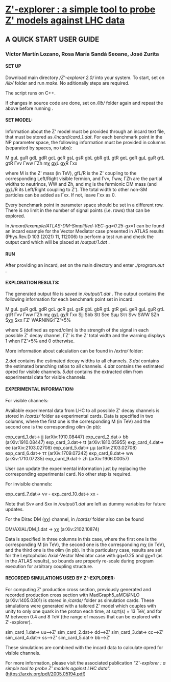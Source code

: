 # <a href="https://arxiv.org/pdf/2005.05194.pdf" target=newwindow >Z'-explorer : a simple tool to probe Z' models against LHC data</a>

## A QUICK START USER GUIDE


### Víctor Martín Lozano, Rosa María Sandá Seoane, José Zurita 


#### SET UP



Download main directory */Z'-explorer 2.0/* into your system. To start, set on */lib/* folder and run *make*. No aditionally steps are required. 

The script runs on C++.

If changes in source code are done, set on */lib/* folder again and repeat the above before running .





#### SET MODEL:


Information about the Z' model must be provided through an incard text file, that must be stored as */incard/card_1.dat*. For each benchmark point in the NP parameter space, the following information must be provided in columns (separated by spaces, no tabs):


M  guL guR  gdL  gdR  gcL  gcR  gsL  gsR  gbL  gbR  gtL  gtR  geL  geR  gμL  gμR  gτL  gτR  Γνν  Γww  ΓZh mχ gχL gχR Γxx


where M is the Z' mass (in TeV), gfL/R is the Z' coupling to the corresponding Left/Right visible fermion, and Γνν, Γww, ΓZh are the partial widths to neutrinos, WW and Zh, and mχ is the fermionic DM mass (and gχL/R its Left/Right coupling to Z'). The total width to other non-SM particles can be added as Γxx.  If not, leave Γxx as 0.

Every benchmark point in parameter space should be set in a different row. There is no limit in the number of signal points (i.e. rows) that can be explored.


In */incard/example/ATLAS-DM-Simplified-VEC-gq=0.25-gx=1* can be found an incard example for the Vector Mediator case presented in ATLAS results (Phys.Rev.D 103 (2021) 11, 112006) to perform a test run and check the output card which will be placed at */output/1.dat* .







#### RUN



After providing an incard, set on the main directory and enter *./program.out* .






#### EXPLORATION RESULTS:



The generated output file is saved in */output/1.dat* . The output contains the following information for each benchmark point set in incard:
 

M  guL guR  gdL  gdR  gcL  gcR  gsL  gsR  gbL  gbR  gtL  gtR  geL  geR  gμL  gμR  gτL  gτR  Γνν  Γww  ΓZh mχ gχL gχR Γxx  Sjj  Sbb  Stt  See  Sμμ  Sττ  Sνν  SWW  SZh  Sχχ Sxx   ΓZ'   WARNING:ΓZ'>5%


where S (defined as σpred/σlim) is the strength of the signal in each possible Z' decay channel, ΓZ' is the Z' total width and the warning displays 1 when ΓZ'>5% and 0 otherwise. 


More information about calculation can be found in */extra/* folder:

*2.dat* contains the estimated decay widths to all channels. 
*3.dat* contains the estimated branching ratios to all channels.
*4.dat* contains the estimated σpred for visible channels.
*5.dat* contains the extracted σlim from experimental data for visible channels.





#### EXPERIMENTAL INFORMATION:


For visible channels:

Available experimental data from LHC to all possible Z' decay channels is stored in  */cards/* folder as experimental cards. Data is specified in two columns, where the first one is the corresponding M (in TeV) and the second one is the corresponding σlim (in pb): 


exp_card_1.dat-> jj (arXiv:1910.08447)
exp_card_2.dat-> bb (arXiv:1910.08447)
exp_card_3.dat-> tt (arXiv:1810.05955)
exp_card_4.dat-> ee (arXiv:2103.02708)
exp_card_5.dat-> μμ (arXiv:2103.02708)
exp_card_6.dat-> ττ (arXiv:1709.07242)
exp_card_8.dat-> ww (arXiv:1710.07235)
exp_card_9.dat-> zh (arXiv:1906.00057)

User can update the experimental information just by replacing the corresponding experimental card. No other step is required. 




For invisible channels:

exp_card_7.dat-> νν -
exp_card_10.dat-> xx -

Note that Sνν and Sxx in */output/1.dat* are left as dummy variables for future updates.

For the Dirac DM (χχ) channel, in  */cards/* folder also can be found

DM/AXIAL/DM_1.dat -> χχ (arXiv:2102.10874)

Data is specified in three columns in this case, where the first one is the corresponding M (in TeV), the second one is the corresponding mχ (in TeV), and the third one is the σlim (in pb). In this particulary case, results are set for the Leptophobic Axial-Vector Mediator case with gq=0.25 and gχ=1 (as in the ATLAS results), so bounds are properly re-scale during program execution for arbitrary coupling structure.





#### RECORDED SIMULATIONS USED BY Z'-EXPLORER:

For computing Z' production cross section, previously generated and recorded production cross section with MadGraph5_aMC@NLO (arXiv:1405.0301) is stored in */cards/* folder as simulation cards. These simulations were generated with a tailored Z' model which couples with unity to only one quark in the proton each time, at sqrt(s) = 13 TeV, and for M between 0.4 and 8 TeV (the range of masses that can be explored with Z'-explorer).

sim_card_1.dat->  uu-->Z'
sim_card_2.dat->  dd-->Z'
sim_card_3.dat->  cc-->Z'
sim_card_4.dat->  ss-->Z'
sim_card_5.dat->  bb-->Z'

These simulations are combined with the incard data to calculate σpred for visible channels.







For more information, please visit the associated publication *"Z'-explorer : a simple tool to probe Z' models against LHC data".* (https://arxiv.org/pdf/2005.05194.pdf)
